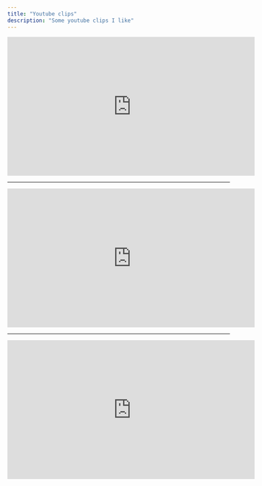 ```yaml
---
title: "Youtube clips"
description: "Some youtube clips I like"
---
```


<iframe width="560" height="315" src="https://www.youtube.com/embed/tQ5D0qzdtfE?clip=UgkxMext6pco-jxsjnpTd-zKddo_Z3-uytQ5&amp;clipt=EKiAQRiwp0E" title="YouTube video player" frameborder="0" allow="accelerometer; autoplay; clipboard-write; encrypted-media; gyroscope; picture-in-picture; web-share" allowfullscreen></iframe>

<hr />

<iframe width="560" height="315" src="https://www.youtube.com/embed/afZgNFQ-BZg?clip=Ugkx8hAUiEaIGBZ0g4hle1kqx3nKCE_6CxIY&amp;clipt=EKi9Axjo-wM" title="YouTube video player" frameborder="0" allow="accelerometer; autoplay; clipboard-write; encrypted-media; gyroscope; picture-in-picture; web-share" allowfullscreen></iframe>

<hr />

<iframe width="560" height="315" src="https://www.youtube.com/embed/afZgNFQ-BZg?clip=Ugkxb-T6CTdAfxCsp_w9JUuyZRG1buDoAOhH&amp;clipt=EMjWBRi4hQY" title="YouTube video player" frameborder="0" allow="accelerometer; autoplay; clipboard-write; encrypted-media; gyroscope; picture-in-picture; web-share" allowfullscreen></iframe>